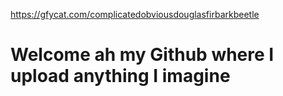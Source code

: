 https://gfycat.com/complicatedobviousdouglasfirbarkbeetle
# Welcome ah my Github where I upload anything I imagine
